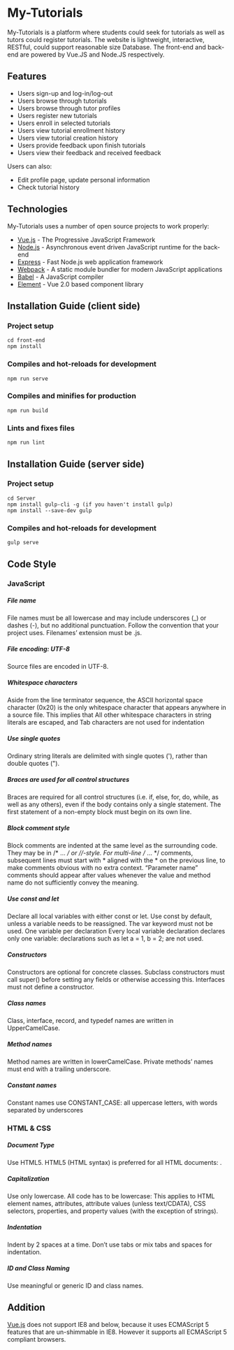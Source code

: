 # My-Tutorials

My-Tutorials is a platform where students could seek for tutorials as well as tutors could register tutorials. The website is lightweight, interactive, RESTful, could support reasonable size Database. The front-end and back-end are powered by Vue.JS and Node.JS respectively.

## Features
  
  - Users sign-up and log-in/log-out
  - Users browse through tutorials
  - Users browse through tutor profiles
  - Users register new tutorials
  - Users enroll in selected tutorials
  - Users view tutorial enrollment history
  - Users view tutorial creation history
  - Users provide feedback upon finish tutorials
  - Users view their feedback and received feedback

Users can also:
  - Edit profile page, update personal information
  - Check tutorial history

## Technologies

My-Tutorials uses a number of open source projects to work properly:

* [Vue.js](https://vuejs.org/) - The Progressive JavaScript Framework
* [Node.js](https://nodejs.org/en/) - Asynchronous event driven JavaScript runtime for the back-end
* [Express](http://expressjs.com/) - Fast Node.js web application framework
* [Webpack](https://webpack.js.org/) - A static module bundler for modern JavaScript applications
* [Babel](https://babeljs.io/) - A JavaScript compiler
* [Element](http://element.eleme.io/#/en-US) - Vue 2.0 based component library 

## Installation Guide (client side)

### Project setup
```
cd front-end
npm install
```

### Compiles and hot-reloads for development
```
npm run serve
```

### Compiles and minifies for production
```
npm run build
```

### Lints and fixes files
```
npm run lint
```
## Installation Guide (server side)

### Project setup
```
cd Server
npm install gulp-cli -g (if you haven't install gulp)
npm install --save-dev gulp
```
### Compiles and hot-reloads for development
```
gulp serve
```


## Code Style
### JavaScript
##### File name
File names must be all lowercase and may include underscores (_) or dashes (-), but no additional punctuation. Follow the convention that your project uses. Filenames’ extension must be .js.
##### File encoding: UTF-8
Source files are encoded in UTF-8.
##### Whitespace characters
Aside from the line terminator sequence, the ASCII horizontal space character (0x20) is the only whitespace character that appears anywhere in a source file. This implies that
All other whitespace characters in string literals are escaped, and
Tab characters are not used for indentation
##### Use single quotes
Ordinary string literals are delimited with single quotes ('), rather than double quotes (").
##### Braces are used for all control structures
Braces are required for all control structures (i.e. if, else, for, do, while, as well as any others), even if the body contains only a single statement. The first statement of a non-empty block must begin on its own line.
##### Block comment style
Block comments are indented at the same level as the surrounding code. They may be in /* … */ or //-style. For multi-line /* … */ comments, subsequent lines must start with * aligned with the * on the previous line, to make comments obvious with no extra context. “Parameter name” comments should appear after values whenever the value and method name do not sufficiently convey the meaning.
##### Use const and let
Declare all local variables with either const or let. Use const by default, unless a variable needs to be reassigned. The var keyword must not be used.
One variable per declaration
Every local variable declaration declares only one variable: declarations such as let a = 1, b = 2; are not used.
##### Constructors
Constructors are optional for concrete classes. Subclass constructors must call super() before setting any fields or otherwise accessing this. Interfaces must not define a constructor.
##### Class names
Class, interface, record, and typedef names are written in UpperCamelCase. 
##### Method names
Method names are written in lowerCamelCase. Private methods’ names must end with a trailing underscore.
##### Constant names
Constant names use CONSTANT_CASE: all uppercase letters, with words separated by underscores

### HTML & CSS
##### Document Type
Use HTML5.
HTML5 (HTML syntax) is preferred for all HTML documents: <!DOCTYPE html>.
##### Capitalization
Use only lowercase.
All code has to be lowercase: This applies to HTML element names, attributes, attribute values (unless text/CDATA), CSS selectors, properties, and property values (with the exception of strings).
##### Indentation
Indent by 2 spaces at a time.
Don’t use tabs or mix tabs and spaces for indentation.
##### ID and Class Naming
Use meaningful or generic ID and class names.

## Addition
[Vue.js](https://vuejs.org/) does not support IE8 and below, because it uses ECMAScript 5 features that are un-shimmable in IE8. However it supports all ECMAScript 5 compliant browsers.
